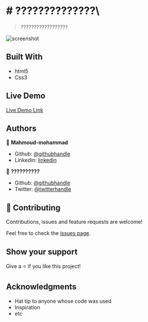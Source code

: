 # # ??????????????\

> ??????????????????

![screenshot](?????????)

## Built With

- html5
- Css3

## Live Demo

[Live Demo Link](???????????????????????????)

## Authors

👤 **Mahmoud-mohammad**

- Github: [@githubhandle](https://github.com/mahmoud717)
- Linkedin: [linkedin](linkedin.com/in/mahmoud-mohammad-9970b3196)

👤 **??????????**

- Github: [@githubhandle](https://github.com/????????)
- Twitter: [@twitterhandle](https://twitter.com/?????????)

## 🤝 Contributing

Contributions, issues and feature requests are welcome!

Feel free to check the [issues page](issues/).

## Show your support

Give a ⭐️ if you like this project!

## Acknowledgments

- Hat tip to anyone whose code was used
- Inspiration
- etc
